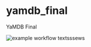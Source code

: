 # yamdb_final
YaMDB Final


![example workflow](https://github.com/mutedop/yamdb_final/actions/workflows/yamdb_workflow.yml/badge.svg)
textsssews

